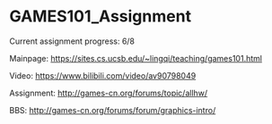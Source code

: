 # GAMES101_Assignment

Current assignment progress: 6/8

Mainpage: https://sites.cs.ucsb.edu/~lingqi/teaching/games101.html

Video: https://www.bilibili.com/video/av90798049

Assignment: http://games-cn.org/forums/topic/allhw/

BBS: http://games-cn.org/forums/forum/graphics-intro/

